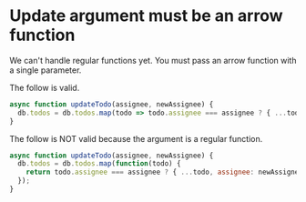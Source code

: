 Update argument must be an arrow function
=========================================

We can't handle regular functions yet. You must pass an arrow function with a single parameter.

The follow is valid.
```javascript
async function updateTodo(assignee, newAssignee) {
  db.todos = db.todos.map(todo => todo.assignee === assignee ? { ...todo, assignee: newAssignee } : todo)
}
```

The follow is NOT valid because the argument is a regular function.
```javascript
async function updateTodo(assignee, newAssignee) {
  db.todos = db.todos.map(function(todo) {
    return todo.assignee === assignee ? { ...todo, assignee: newAssignee } : todo;
  });
}
```
